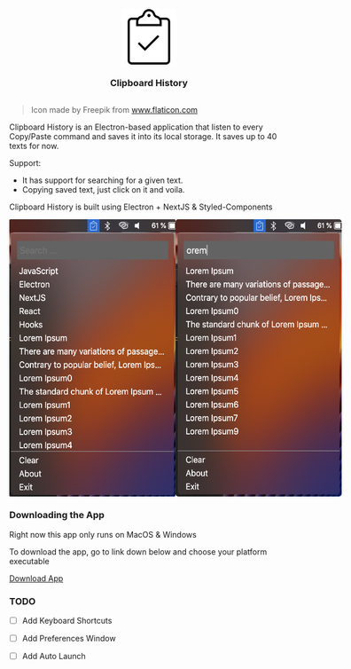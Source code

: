 
<div style="display:flex; flex-direction: column; justify-content: center; align-items: center"">
  <img src=".github/assets/icon.png" width="100px" height="100px" style="border-radius: 2px"/>

### Clipboard History

</div>

> Icon made by Freepik from www.flaticon.com


Clipboard History is an Electron-based application that listen to every Copy/Paste command and saves it into its local storage. It saves up to 40 texts for now.

Support:

* It has support for searching for a given text.
* Copying saved text, just click on it and voila.


Clipboard History is built using Electron + NextJS & Styled-Components


<div style="display:flex; flex-direction: row; justify-content: space-around">
  <img src=".github/assets/CH.png" width="300px" height="500px" style="border-radius: 2px"/>
  <img src=".github/assets/searching.png" width="300px" height="500px" style="border-radius: 5px"/>
</div>


### Downloading the App

Right now this app only runs on MacOS & Windows

To download the app, go to link down below and choose your platform executable

[Download App](https://github.com/Fausto95/clipboard-history/releases/)



### TODO

- [ ] Add Keyboard Shortcuts
- [ ] Add Preferences Window
- [ ] Add Auto Launch

